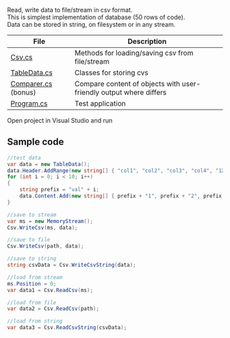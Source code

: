 Read, write data to file/stream in csv format.  
This is simplest implementation of database (50 rows of code).  
Data can be stored in string, on filesystem or in any stream.  

 File | Description
 --- | --- 
 [Csv.cs](Csv.cs) | Methods for loading/saving csv from file/stream
 [TableData.cs](TableData.cs) | Classes for storing cvs
 [Comparer.cs](Comparer.cs) (bonus) | Compare content of objects with user-friendly output where differs
 [Program.cs](Program.cs) | Test application 

Open project in Visual Studio and run

## Sample code

```cs
//test data
var data = new TableData();
data.Header.AddRange(new string[] { "col1", "col2", "col3", "col4", "123" });
for (int i = 0; i < 10; i++)
{
    string prefix = "val" + i;
    data.Content.Add(new string[] { prefix + "1", prefix + "2", prefix + "3", prefix + "4" });
}

//save to stream
var ms = new MemoryStream();
Csv.WriteCsv(ms, data);

//save to file
Csv.WriteCsv(path, data);

//save to string
string csvData = Csv.WriteCsvString(data);

//load from stream
ms.Position = 0;
var data1 = Csv.ReadCsv(ms);

//load from file
var data2 = Csv.ReadCsv(path);

//load from string
var data3 = Csv.ReadCsvString(csvData);
```
